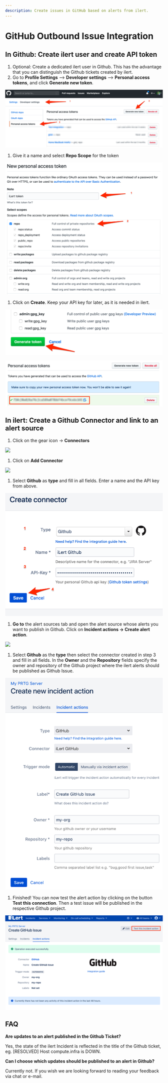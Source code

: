 ```yaml
---
description: Create issues in GitHub based on alerts from ilert.
---
```


# GitHub Outbound Issue Integration

## In Github: Create ilert user and create API token <a href="#github-preparation" id="github-preparation"></a>

1. Optional: Create a dedicated ilert user in Github. This has the advantage that you can distinguish the Github tickets created by ilert.
2. Go to **Profile Settings** --> **Developer settings** --> **Personal access tokens**, and click **Generate new token**.

![](../../.gitbook/assets/ghoi1.png)

1. Give it a name and select **Repo Scope** for the token

![](../../.gitbook/assets/ghoi2.png)

1. Click on **Create**. Keep your API key for later, as it is needed in ilert.

![](../../.gitbook/assets/ghoi3.png)

![](../../.gitbook/assets/ghoi4.png)

## In ilert: Create a Github Connector and link to an alert source <a href="#create-alarm-source" id="create-alarm-source"></a>

1. Click on the gear icon → **Connectors**

![](<../../.gitbook/assets/go\_to\_connectors (7) (6).png>)

1. Click on **Add Connector**

![](<../../.gitbook/assets/create\_connector\_button (1).png>)

1. Select **Github** as **type** and fill in all fields. Enter a name and the API key from above.

![](../../.gitbook/assets/ghoi7.png)

1. **Go to** the alert sources tab and open the alert source whose alerts you want to publish in Github. Click on **Incident actions → Create alert action**.

![](<../../.gitbook/assets/new\_incident\_action (5).png>)

1. Select **Github** as the **type** then select the connector created in step 3 and fill in all fields. In the **Owner** and the **Repository** fields specify the owner and repository of the Github project where the ilert alerts should be published as Github Issue.

![](<../../.gitbook/assets/iLert (76).png>)

1. Finished! You can now test the alert action by clicking on the button **Test this connection**. Then a test issue will be published in the respective Github project.

![](<../../.gitbook/assets/iLert (77).png>)

## FAQ <a href="#faq" id="faq"></a>

**Are updates to an alert published in the Github Ticket?**

Yes, the state of the ilert Incident is reflected in the title of the Github ticket, eg. \[RESOLVED] Host compute.infra is DOWN.

**Can I choose which updates should be published to an alert in Github?**

Currently not. If you wish we are looking forward to reading your feedback via chat or e-mail.
